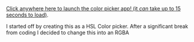 [Click anywhere here to launch the color picker app! (it _can_ take up to 15 seconds to load)](stodgy-biscuits.surge.sh).

I started off by creating this as a HSL Color picker. After a significant break from coding I decided to change this into an RGBA
